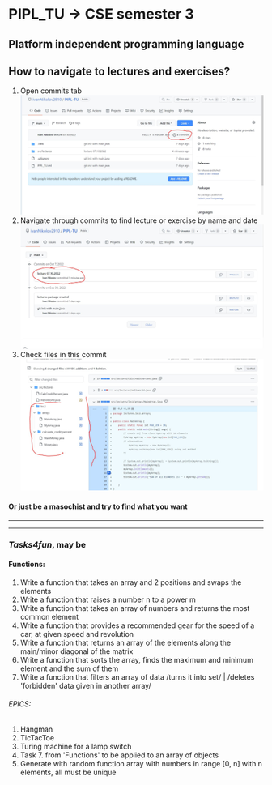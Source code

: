 # PIPL_TU -> CSE semester 3
## Platform independent programming language 

## How to navigate to lectures and exercises?

1. Open commits tab
   ![commits tab](docs/commits.JPG)
2. Navigate through commits to find lecture or exercise by name and date
   ![commits nav](docs/open_commit.JPG)
3. Check files in this commit
   ![files](docs/file.JPG)

#### Or just be a masochist and try to find what you want

---

---
### <i>Tasks4fun</i>, may be

#### Functions:
1. Write a function that takes an array and 2 positions and swaps the elements
2. Write a function that raises a number n to a power m
3. Write a function that takes an array of numbers and returns the most common element
4. Write a function that provides a recommended gear for the speed of a car, at given speed and revolution
5. Write a function that returns an array of the elements along the main/minor diagonal of the matrix
6. Write a function that sorts the array, finds the maximum and minimum element and the sum of them
7. Write a function that filters an array of data /turns it into set/ | /deletes 'forbidden' data given in another array/


###### EPICS:
1. Hangman
2. TicTacToe
3. Turing machine for a lamp switch
4. Task 7. from 'Functions' to be applied to an array of objects
5. Generate with random function array with numbers in range [0, n] with n elements, all must be unique